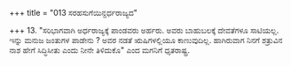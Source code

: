 +++
title = "013 ಸರಹಸುಗೆಯಿನ್ದರ್ಧರಾಜ್ಯದ"

+++
13. "ಸರಿಭಾಗವಾಗಿ ಅರ್ಧರಾಜ್ಯಕ್ಕೆ ಪಾಂಡವರು ಅರ್ಹರು. ಅವರು ಬಾಹುಬಲಕ್ಕೆ ದೇವತೆಗಳೂ ಸಾಟಿಯಲ್ಲ. ಇನ್ನು ಮನುಜ ಜಂತುಗಳ ಪಾಡೇನು ? ಅವರ ನಡತೆ ಋಷಿಗಳಲ್ಲಿಯೂ ಕಾಣುವುದಿಲ್ಲ. ಹಾಗಿರುವಾಗ ನಿನಗೆ ಶತ್ರುವಿನ ನಾಶ ಹೇಗೆ ಸಿದ್ಧಿಸೀತು ಎಂದು ನೀನೇ ತಿಳಿದುಕೊ" ಎಂದ ಮಗನಿಗೆ ಧೃತರಾಷ್ಟ್ರ.